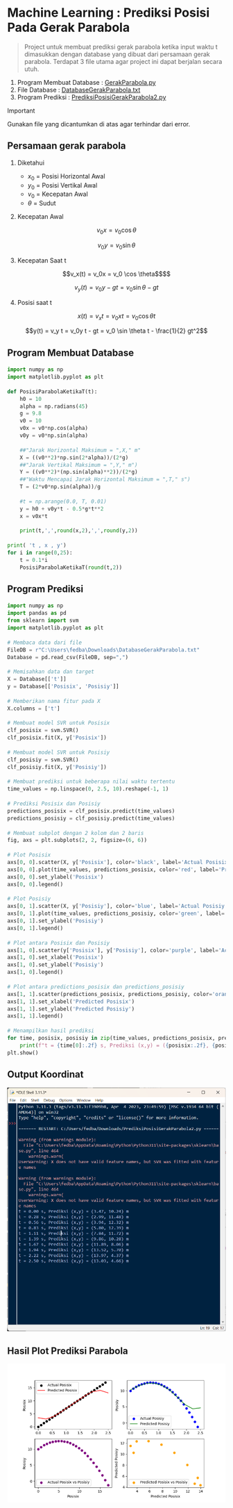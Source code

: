 # Machine Learning : Prediksi Posisi Pada Gerak Parabola
> Project untuk membuat prediksi gerak parabola ketika input waktu t dimasukkan dengan database yang dibuat dari persamaan gerak parabola.
> Terdapat 3 file utama agar project ini dapat berjalan secara utuh.
1. Program Membuat Database : [GerakParabola.py](https://github.com/FillahAlamsyah/Machine-Learning-Prediksi-Posisi-Pada-Gerak-Parabola/blob/main/GerakParabola.py)
2. File Database : [DatabaseGerakParabola.txt](https://github.com/FillahAlamsyah/Machine-Learning-Prediksi-Posisi-Pada-Gerak-Parabola/blob/main/DatabaseGerakParabola.txt)
3. Program Prediksi : [PrediksiPosisiGerakParabola2.py](https://github.com/FillahAlamsyah/Machine-Learning-Prediksi-Posisi-Pada-Gerak-Parabola/blob/main/PrediksiPosisiGerakParabola2.py)
> [!IMPORTANT]
> Gunakan file yang dicantumkan di atas agar terhindar dari error.
## Persamaan gerak parabola
1. Diketahui
    - $x_0$ = Posisi Horizontal Awal
    - $y_0$ = Posisi Vertikal Awal
    - $v_0$ = Kecepatan Awal
    - $\theta$ = Sudut

3. Kecepatan Awal
```math
v_0x = v_0 \cos \theta
```
```math
v_0y = v_0 \sin \theta
```

3. Kecepatan Saat t
```math
v_x(t) = v_0x = v_0 \cos \theta$$
```
```math
v_y(t) = v_0y - gt = v_0 \sin \theta - gt
```
4. Posisi saat t
```math
x(t) = v_x t = v_0x t = v_0 \cos \theta t
```
```math
y(t) = v_y t = v_0y t - gt = v_0 \sin \theta t - \frac{1}{2} gt^2
```
## Program Membuat Database
```python
import numpy as np
import matplotlib.pyplot as plt

def PosisiParabolaKetikaT(t):
    h0 = 10
    alpha = np.radians(45)
    g = 9.8
    v0 = 10
    v0x = v0*np.cos(alpha)
    v0y = v0*np.sin(alpha)

    ##"Jarak Horizontal Maksimum = ",X," m"
    X = ((v0**2)*np.sin(2*alpha))/(2*g)
    ##"Jarak Vertikal Maksimum = ",Y," m")
    Y = ((v0**2)*(np.sin(alpha)**2))/(2*g)
    ##"Waktu Mencapai Jarak Horizontal Maksimum = ",T," s")
    T = (2*v0*np.sin(alpha))/g     

    #t = np.arange(0.0, T, 0.01)
    y = h0 + v0y*t - 0.5*g*t**2
    x = v0x*t

    print(t,',',round(x,2),',',round(y,2))

print( 't , x , y')
for i in range(0,25):
    t = 0.1*i
    PosisiParabolaKetikaT(round(t,2))
```
## Program Prediksi
```python
import numpy as np
import pandas as pd
from sklearn import svm
import matplotlib.pyplot as plt

# Membaca data dari file
FileDB = r"C:\Users\fedba\Downloads\DatabaseGerakParabola.txt"
Database = pd.read_csv(FileDB, sep=",")

# Memisahkan data dan target
X = Database[['t']]
y = Database[['Posisix', 'Posisiy']]

# Memberikan nama fitur pada X
X.columns = ['t']

# Membuat model SVR untuk Posisix
clf_posisix = svm.SVR()
clf_posisix.fit(X, y['Posisix'])

# Membuat model SVR untuk Posisiy
clf_posisiy = svm.SVR()
clf_posisiy.fit(X, y['Posisiy'])

# Membuat prediksi untuk beberapa nilai waktu tertentu
time_values = np.linspace(0, 2.5, 10).reshape(-1, 1)

# Prediksi Posisix dan Posisiy
predictions_posisix = clf_posisix.predict(time_values)
predictions_posisiy = clf_posisiy.predict(time_values)

# Membuat subplot dengan 2 kolom dan 2 baris
fig, axs = plt.subplots(2, 2, figsize=(6, 6))

# Plot Posisix
axs[0, 0].scatter(X, y['Posisix'], color='black', label='Actual Posisix')
axs[0, 0].plot(time_values, predictions_posisix, color='red', label='Predicted Posisix')
axs[0, 0].set_ylabel('Posisix')
axs[0, 0].legend()

# Plot Posisiy
axs[0, 1].scatter(X, y['Posisiy'], color='blue', label='Actual Posisiy')
axs[0, 1].plot(time_values, predictions_posisiy, color='green', label='Predicted Posisiy')
axs[0, 1].set_ylabel('Posisiy')
axs[0, 1].legend()

# Plot antara Posisix dan Posisiy
axs[1, 0].scatter(y['Posisix'], y['Posisiy'], color='purple', label='Actual Posisix vs Posisiy')
axs[1, 0].set_xlabel('Posisix')
axs[1, 0].set_ylabel('Posisiy')
axs[1, 0].legend()

# Plot antara predictions_posisix dan predictions_posisiy
axs[1, 1].scatter(predictions_posisix, predictions_posisiy, color='orange', label='Predicted Posisix vs Posisiy')
axs[1, 1].set_xlabel('Predicted Posisix')
axs[1, 1].set_ylabel('Predicted Posisiy')
axs[1, 1].legend()

# Menampilkan hasil prediksi
for time, posisix, posisiy in zip(time_values, predictions_posisix, predictions_posisiy):
    print(f"t = {time[0]:.2f} s, Prediksi (x,y) = ({posisix:.2f}, {posisiy:.2f}) m")
plt.show()
```
## Output Koordinat
![Gambar Output Koordinat](https://github.com/FillahAlamsyah/Machine-Learning-Prediksi-Posisi-Pada-Gerak-Parabola/blob/main/Output.png?raw=true)

## Hasil Plot Prediksi Parabola
![Gambar Plot Prediksi Terhadap Sesungguhnya](https://github.com/FillahAlamsyah/Machine-Learning-Prediksi-Posisi-Pada-Gerak-Parabola/blob/main/Parabola_Prediction.png?raw=true)
